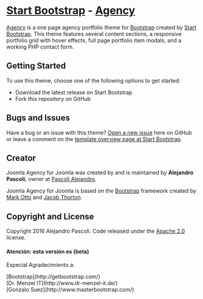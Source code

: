 # [Start Bootstrap](http://startbootstrap.com/) - [Agency](http://startbootstrap.com/template-overviews/agency/)

[Agency](http://startbootstrap.com/template-overviews/agency/) is a one page agency portfolio theme for [Bootstrap](http://getbootstrap.com/) created by [Start Bootstrap](http://startbootstrap.com/). This theme features several content sections, a responsive portfolio grid with hover effects, full page portfolio item modals, and a working PHP contact form.

## Getting Started

To use this theme, choose one of the following options to get started:
* Download the latest release on Start Bootstrap
* Fork this repository on GitHub

## Bugs and Issues

Have a bug or an issue with this theme? [Open a new issue](https://github.com/IronSummitMedia/startbootstrap-agency/issues) here on GitHub or leave a comment on the [template overview page at Start Bootstrap](http://startbootstrap.com/template-overviews/agency/).

## Creator

Joomla Agency for Joomla was created by and is maintained by **Alejandro Pascoli**, owner at [Pascoli Alejandro](http://www.zonasitio.com/).

Joomla Agency for Joomla is based on the [Bootstrap](http://getbootstrap.com/) framework created by [Mark Otto](https://twitter.com/mdo) and [Jacob Thorton](https://twitter.com/fat).

## Copyright and License

Copyright 2016 Alejandro Pascoli. Code released under the [Apache 2.0](https://github.com/AlejandroPascoli/Plantilla-Joomla-Agency/blob/master/LICENSE) license.

<h4>Atención: esta versión es (beta)</h4>
<p>Especial Agradecimiento a:</p>
[Bootstrap](http://getbootstrap.com/)<br>
[Dr. Menzel IT](http://www.dr-menzel-it.de/)<br>
[Gonzalo Suez](http://www.masterbootstrap.com/)<br>
